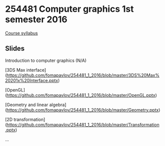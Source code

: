 # 254481 Computer graphics 1st semester 2016 

[Course syllabus](https://github.com/fomapavlov/254251_1_2016/blob/master/syllabus_59_1_254251.pdf)

## Slides
Introduction to computer graphics (N/A)

[3DS Max interface] (https://github.com/fomapavlov/254481_1_2016/blob/master/3DS%20Max%20201x%20Interface.pptx)

[OpenGL] (https://github.com/fomapavlov/254481_1_2016/blob/master/OpenGL.pptx)

[Geometry and linear algebra] (https://github.com/fomapavlov/254481_1_2016/blob/master/Geometry.pptx)

[2D transformation] (https://github.com/fomapavlov/254481_1_2016/blob/master/Transformation.pptx)

...
